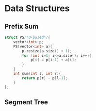# Data Structures
## Prefix Sum

```cpp
struct PS/*0-based*/{
    vector<int> p;
    PS(vector<int> a){
        p.resize(a.size() + 1);
        for (int i=1; i<=a.size(); i++){
            p[i] = p[i-1] + a[i];
        }
    }
    int sum(int l, int r){
        return p[r] - p[l-1];
    }
};
```

## Segment Tree